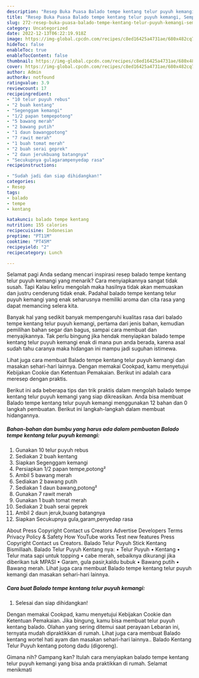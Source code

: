 ```yaml
---
description: "Resep Buka Puasa Balado tempe kentang telur puyuh kemangi, Sempurna"
title: "Resep Buka Puasa Balado tempe kentang telur puyuh kemangi, Sempurna"
slug: 272-resep-buka-puasa-balado-tempe-kentang-telur-puyuh-kemangi-sempurna
category: Uncategorized
date: 2022-12-13T06:22:19.918Z
image: https://img-global.cpcdn.com/recipes/c8ed16425a4731ae/680x482cq70/balado-tempe-kentang-telur-puyuh-kemangi-foto-resep-utama.jpg
hideToc: false
enableToc: true
enableTocContent: false
thumbnail: https://img-global.cpcdn.com/recipes/c8ed16425a4731ae/680x482cq70/balado-tempe-kentang-telur-puyuh-kemangi-foto-resep-utama.jpg
cover: https://img-global.cpcdn.com/recipes/c8ed16425a4731ae/680x482cq70/balado-tempe-kentang-telur-puyuh-kemangi-foto-resep-utama.jpg
author: Admin
authorAv: notfound
ratingvalue: 3.9
reviewcount: 17
recipeingredient:
- "10 telur puyuh rebus"
- "2 buah kentang"
- "Segenggam kemangi"
- "1/2 papan tempepotong"
- "5 bawang merah"
- "2 bawang putih"
- "1 daun bawangpotong"
- "7 rawit merah"
- "1 buah tomat merah"
- "2 buah serai geprek"
- "2 daun jerukbuang batangnya"
- "Secukupnya gulagarampenyedap rasa"
recipeinstructions:

- "Sudah jadi dan siap dihidangkan!"
categories:
- Resep
tags:
- balado
- tempe
- kentang

katakunci: balado tempe kentang 
nutrition: 155 calories
recipecuisine: Indonesian
preptime: "PT11M"
cooktime: "PT45M"
recipeyield: "2"
recipecategory: Lunch

---
```



Selamat pagi Anda sedang mencari inspirasi resep balado tempe kentang telur puyuh kemangi yang menarik? Cara menyiapkannya sangat tidak susah. Tapi Kalau keliru mengolah maka hasilnya tidak akan memuaskan dan justru cenderung tidak enak. Padahal balado tempe kentang telur puyuh kemangi yang enak seharusnya memiliki aroma dan cita rasa yang dapat memancing selera kita.


Banyak hal yang sedikit banyak mempengaruhi kualitas rasa dari balado tempe kentang telur puyuh kemangi, pertama dari jenis bahan, kemudian pemilihan bahan segar dan bagus, sampai cara membuat dan menyajikannya. Tak perlu bingung jika hendak menyiapkan balado tempe kentang telur puyuh kemangi enak di mana pun anda berada, karena asal sudah tahu caranya maka hidangan ini mampu jadi suguhan istimewa.

Lihat juga cara membuat Balado tempe kentang telur puyuh kemangi dan masakan sehari-hari lainnya. Dengan memakai Cookpad, kamu menyetujui Kebijakan Cookie dan Ketentuan Pemakaian. Berikut ini adalah cara meresep dengan praktis.


Berikut ini ada beberapa tips dan trik praktis dalam mengolah balado tempe kentang telur puyuh kemangi yang siap dikreasikan. Anda bisa membuat Balado tempe kentang telur puyuh kemangi menggunakan 12 bahan dan 0 langkah pembuatan. Berikut ini langkah-langkah dalam membuat hidangannya.

<!--inarticleads1-->

##### Bahan-bahan dan bumbu yang harus ada dalam pembuatan Balado tempe kentang telur puyuh kemangi:

1. Gunakan 10 telur puyuh rebus
1. Sediakan 2 buah kentang
1. Siapkan Segenggam kemangi
1. Persiapkan 1/2 papan tempe,potong²
1. Ambil 5 bawang merah
1. Sediakan 2 bawang putih
1. Sediakan 1 daun bawang,potong²
1. Gunakan 7 rawit merah
1. Gunakan 1 buah tomat merah
1. Sediakan 2 buah serai geprek
1. Ambil 2 daun jeruk,buang batangnya
1. Siapkan Secukupnya gula,garam,penyedap rasa


About Press Copyright Contact us Creators Advertise Developers Terms Privacy Policy &amp; Safety How YouTube works Test new features Press Copyright Contact us Creators. Balado Telur Puyuh Stick Kentang Bismillaah. Balado Telur Puyuh Kentang nya: • Telur Puyuh • Kentang • Telur mata sapi untuk topping • cabe merah, sebaiknya dikurangi jika diberikan tuk MPASI • Garam, gula pasir,kaldu bubuk • Bawang putih • Bawang merah. Lihat juga cara membuat Balado tempe kentang telur puyuh kemangi dan masakan sehari-hari lainnya. 

<!--inarticleads2-->

##### Cara buat Balado tempe kentang telur puyuh kemangi:


1. Selesai dan siap dihidangkan!

Dengan memakai Cookpad, kamu menyetujui Kebijakan Cookie dan Ketentuan Pemakaian. Jika bingung, kamu bisa membuat telur puyuh kentang balado. Olahan yang sering ditemui saat perayaan Lebaran ini, ternyata mudah dipraktikkan di rumah. Lihat juga cara membuat Balado kentang wortel hati ayam dan masakan sehari-hari lainnya.. Balado Kentang Telur Puyuh kentang potong dadu (digoreng). 

Gimana nih? Gampang kan? Itulah cara menyiapkan balado tempe kentang telur puyuh kemangi yang bisa anda praktikkan di rumah. Selamat menikmati
